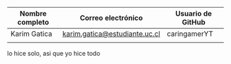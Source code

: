 | Nombre completo   | Correo electrónico             | Usuario de GitHub      |
|-------------------|--------------------------------|------------------------|
| Karim Gatica      | karim.gatica@estudiante.uc.cl  | caringamerYT           |
|                   |                                |                        |

lo hice solo, asi que yo hice todo